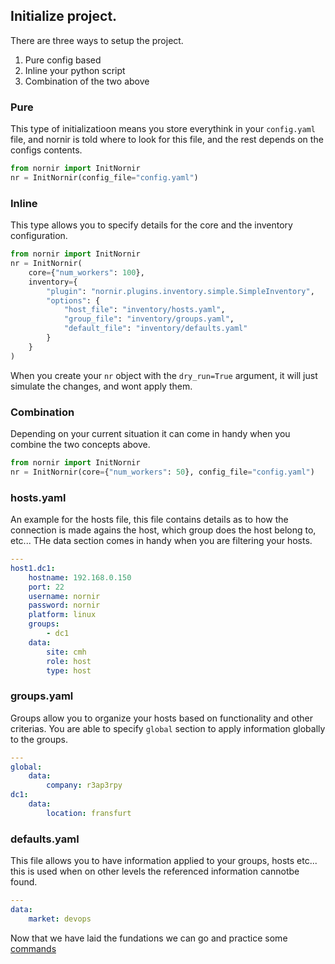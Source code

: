 ## Initialize project.

There are three ways to setup the project.

1. Pure config based
2. Inline your python script
3. Combination of the two above

### Pure

This type of initializatioon means you store everythink in your `config.yaml` file, and nornir is told where to look for this file, and the rest depends on the configs contents.

``` python
from nornir import InitNornir
nr = InitNornir(config_file="config.yaml")
```

### Inline

This type allows you to specify details for the core and the inventory configuration.

``` python
from nornir import InitNornir
nr = InitNornir(
    core={"num_workers": 100},
    inventory={
        "plugin": "nornir.plugins.inventory.simple.SimpleInventory",
        "options": {
            "host_file": "inventory/hosts.yaml",
            "group_file": "inventory/groups.yaml",
            "default_file": "inventory/defaults.yaml"
        }
    }
)
```

When you create your `nr` object with the `dry_run=True` argument, it will just simulate the changes, and wont apply them.

### Combination

Depending on your current situation it can come in handy when you combine the two concepts above.

``` python
from nornir import InitNornir
nr = InitNornir(core={"num_workers": 50}, config_file="config.yaml")
```

### hosts.yaml

An example for the hosts file, this file contains details as to how the connection is made agains the host, which group does the host belong to, etc...
THe data section comes in handy when you are filtering your hosts.

``` yaml
---
host1.dc1:
    hostname: 192.168.0.150
    port: 22
    username: nornir
    password: nornir
    platform: linux
    groups:
        - dc1
    data:
        site: cmh
        role: host
        type: host
```

### groups.yaml

Groups allow you to organize your hosts based on functionality and other criterias. You are able to specify `global` section to apply information globally to the groups.

``` yaml
---
global:
    data:
        company: r3ap3rpy
dc1:
    data:
        location: fransfurt
```

### defaults.yaml

This file allows you to have information applied to your groups, hosts etc... this is used when on other levels the referenced information cannotbe found.

``` yaml
---
data:
    market: devops
```

Now that we have laid the fundations we can go and practice some [commands](/Guides/Commands.md)